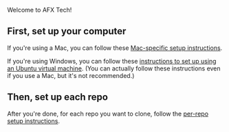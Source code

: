 Welcome to AFX Tech!


## First, set up your computer

If you're using a Mac, you can follow these [Mac-specific setup instructions](SetupOnMac.md).

If you're using Windows, you can follow these [instructions to set up using an Ubuntu virtual machine](SetupUsingVM.md). (You can actually follow these instructions even if you use a Mac, but it's not recommended.)


## Then, set up each repo

After you're done, for each repo you want to clone, follow the [per-repo setup instructions](SetupPerRepo.md).
